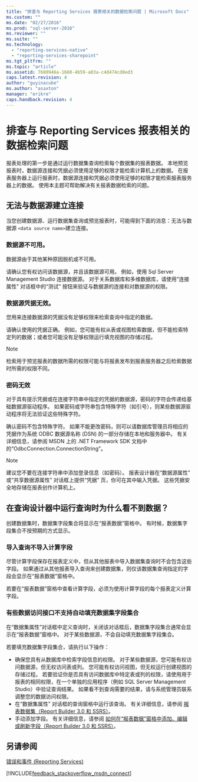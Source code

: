 ```yaml
---
title: "排查与 Reporting Services 报表相关的数据检索问题 | Microsoft Docs"
ms.custom: ""
ms.date: "02/27/2016"
ms.prod: "sql-server-2016"
ms.reviewer: ""
ms.suite: ""
ms.technology: 
  - "reporting-services-native"
  - "reporting-services-sharepoint"
ms.tgt_pltfrm: ""
ms.topic: "article"
ms.assetid: 7680946a-1660-4b59-a03a-c4d474cd8ed3
caps.latest.revision: 4
author: "guyinacube"
ms.author: "asaxton"
manager: "erikre"
caps.handback.revision: 4
---
```

# 排查与 Reporting Services 报表相关的数据检索问题
报表处理的第一步是通过运行数据集查询检索每个数据集的报表数据。 本地预览报表时，数据源连接和凭据必须使用足够的权限才能检索计算机上的数据。 在报表服务器上运行报表时，数据源连接和凭据必须使用足够的权限才能检索报表服务器上的数据。 使用本主题可帮助解决有关报表数据检索的问题。   
  
## 无法与数据源建立连接  
当您创建数据源、运行数据集查询或预览报表时，可能得到下面的消息：无法与数据源 `<data source name>`建立连接。   
    
### 数据源不可用。  
数据源由于其他某种原因脱机或不可用。   
  
请确认您有权访问该数据源，并且该数据源可用。 例如，使用 Sql Server Management Studio 连接数据源。 对于关系数据库和多维数据库，请使用“连接属性”  对话框中的“测试”  按钮来验证与数据源的连接和对数据源的权限。   
  
### 数据源凭据无效。  
您用来连接数据源的凭据没有足够权限来检索查询中指定的数据。  
  
请确认使用的凭据正确。 例如，您可能有权从表或视图检索数据，但不能检索特定列的数据；或者您可能没有足够权限运行填充视图的存储过程。   
  
> [!NOTE]  
> 检索用于预览报表的数据所需的权限可能与将报表发布到报表服务器之后检索数据时所需的权限不同。   
  
### 密码无效  
对于具有提示凭据或在连接字符串中指定的凭据的数据源，密码的字符会传递给基础数据源驱动程序。 如果密码或字符串包含特殊字符（如引号），则某些数据源驱动程序将无法验证这些特殊字符。   
  
确认密码不包含特殊字符。 如果不能更改密码，则可以请数据库管理员将相应的凭据作为系统 ODBC 数据源名称 (DSN) 的一部分存储在本地和服务器中。 有关详细信息，请参阅 MSDN 上的 .NET Framework SDK 文档中的“OdbcConnection.ConnectionString”。   
  
> [!NOTE]  
>建议您不要在连接字符串中添加登录信息（如密码）。 报表设计器在“数据源属性”  或“共享数据源属性” [](Data%20Source%20Properties%20Dialog%20Box,%20General%20(Report%20Builder).xml) 对话框上提供“凭据” [](Shared%20Data%20Source%20Properties%20Dialog%20Box,%20Credentials.xml) 页，你可在其中输入凭据。 这些凭据安全地存储在报表创作计算机上。  
  
## 在查询设计器中运行查询时为什么看不到数据？  
创建数据集时，数据集字段集合将显示在“报表数据”窗格中。 有时候，数据集字段集合不按预期的方式显示。   
  
### 导入查询不导入计算字段  
  
尽管计算字段保存在报表定义中，但从其他报表中导入数据集查询时不会包含这些字段。 如果通过从其他报表导入查询来创建数据集，则仅该数据集查询指定的字段会显示在“报表数据”窗格中。   
  
若要在“报表数据”窗格中查看计算字段，必须为使用计算字段的每个报表定义计算字段。   
  
### 有些数据访问接口不支持自动填充数据集字段集合  
在“数据集属性”对话框中定义查询时，关闭该对话框后，数据集字段集合通常会显示在“报表数据”窗格中。 对于某些数据源，不会自动填充数据集字段集合。   
  
若要填充数据集字段集合，请执行以下操作：  
* 确保您具有从数据库中检索字段信息的权限。 对于某些数据源，您可能有权访问数据源，但无权访问表或列。 您可能有权访问视图，但无权运行创建视图的存储过程。 若要验证你是否具有访问数据库中特定表或列的权限，请使用用于报表的相同权限，在一个单独的应用程序（例如 SQL Server Management Studio）中验证查询结果。 如果看不到查询需要的结果，请与系统管理员联系调整您的数据访问权限。   
* 在“数据集属性”  对话框的查询窗格中运行该查询。 有关详细信息，请参阅 [报表数据集（Report Builder 3.0 和 SSRS）](../../reporting-services/report-data/report-datasets-ssrs.md)。  
* 手动添加字段。 有关详细信息，请参阅 [如何在“报表数据”窗格中添加、编辑或刷新字段（Report Builder 3.0 和 SSRS）](../../reporting-services/report-data/add-edit-refresh-fields-in-the-report-data-pane-report-builder-and-ssrs.md)。   
  
## 另请参阅  
[错误和事件 (Reporting Services)](../../reporting-services/troubleshooting/errors-and-events-reference-reporting-services.md)  
  
  

[!INCLUDE[feedback_stackoverflow_msdn_connect](../../includes/feedback-stackoverflow-msdn-connect.md)]
